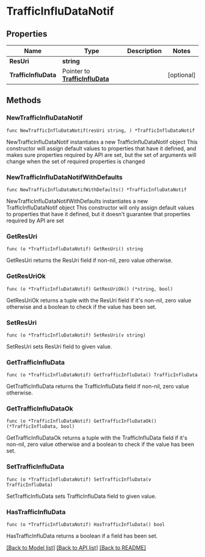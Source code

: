 # TrafficInfluDataNotif

## Properties

Name | Type | Description | Notes
------------ | ------------- | ------------- | -------------
**ResUri** | **string** |  | 
**TrafficInfluData** | Pointer to [**TrafficInfluData**](TrafficInfluData.md) |  | [optional] 

## Methods

### NewTrafficInfluDataNotif

`func NewTrafficInfluDataNotif(resUri string, ) *TrafficInfluDataNotif`

NewTrafficInfluDataNotif instantiates a new TrafficInfluDataNotif object
This constructor will assign default values to properties that have it defined,
and makes sure properties required by API are set, but the set of arguments
will change when the set of required properties is changed

### NewTrafficInfluDataNotifWithDefaults

`func NewTrafficInfluDataNotifWithDefaults() *TrafficInfluDataNotif`

NewTrafficInfluDataNotifWithDefaults instantiates a new TrafficInfluDataNotif object
This constructor will only assign default values to properties that have it defined,
but it doesn't guarantee that properties required by API are set

### GetResUri

`func (o *TrafficInfluDataNotif) GetResUri() string`

GetResUri returns the ResUri field if non-nil, zero value otherwise.

### GetResUriOk

`func (o *TrafficInfluDataNotif) GetResUriOk() (*string, bool)`

GetResUriOk returns a tuple with the ResUri field if it's non-nil, zero value otherwise
and a boolean to check if the value has been set.

### SetResUri

`func (o *TrafficInfluDataNotif) SetResUri(v string)`

SetResUri sets ResUri field to given value.


### GetTrafficInfluData

`func (o *TrafficInfluDataNotif) GetTrafficInfluData() TrafficInfluData`

GetTrafficInfluData returns the TrafficInfluData field if non-nil, zero value otherwise.

### GetTrafficInfluDataOk

`func (o *TrafficInfluDataNotif) GetTrafficInfluDataOk() (*TrafficInfluData, bool)`

GetTrafficInfluDataOk returns a tuple with the TrafficInfluData field if it's non-nil, zero value otherwise
and a boolean to check if the value has been set.

### SetTrafficInfluData

`func (o *TrafficInfluDataNotif) SetTrafficInfluData(v TrafficInfluData)`

SetTrafficInfluData sets TrafficInfluData field to given value.

### HasTrafficInfluData

`func (o *TrafficInfluDataNotif) HasTrafficInfluData() bool`

HasTrafficInfluData returns a boolean if a field has been set.


[[Back to Model list]](../README.md#documentation-for-models) [[Back to API list]](../README.md#documentation-for-api-endpoints) [[Back to README]](../README.md)


